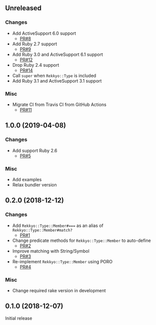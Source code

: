 ## Unreleased

### Changes

* Add ActiveSupport 6.0 support
  * [PR#8](https://github.com/yujideveloper/rekkyo/pull/8)
* Add Ruby 2.7 support
  * [PR#9](https://github.com/yujideveloper/rekkyo/pull/9)
* Add Ruby 3.0 and ActiveSupport 6.1 support
  * [PR#12](https://github.com/yujideveloper/rekkyo/pull/12)
* Drop Ruby 2.4 support
  * [PR#14](https://github.com/yujideveloper/rekkyo/pull/14)
* Call `super` when `Rekkyo::Type` is included
* Add Ruby 3.1 and ActiveSupport 3.1 support

### Misc

* Migrate CI from Travis CI from GitHub Actions
  * [PR#11](https://github.com/yujideveloper/rekkyo/pull/11)


## 1.0.0 (2019-04-08)

### Changes

* Add support Ruby 2.6
  * [PR#5](https://github.com/yujideveloper/rekkyo/pull/5)

### Misc

* Add examples
* Relax bundler version


## 0.2.0 (2018-12-12)

### Changes

* Add `Rekkyo::Type::Member#===` as an alias of `Rekkyo::Type::Member#match?`
  * [PR#1](https://github.com/yujideveloper/rekkyo/pull/1)
* Change predicate methods for `Rekkyo::Type::Member` to auto-define
  * [PR#2](https://github.com/yujideveloper/rekkyo/pull/2)
* Improve matching with String/Symbol
  * [PR#3](https://github.com/yujideveloper/rekkyo/pull/3)
* Re-implement `Rekkyo::Type::Member` using PORO
  * [PR#4](https://github.com/yujideveloper/rekkyo/pull/4)

### Misc

* Change required rake version in development


## 0.1.0 (2018-12-07)

Initial release
